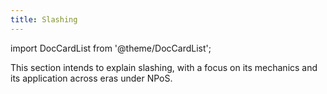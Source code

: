 ```yaml
---
title: Slashing
---
```


import DocCardList from '@theme/DocCardList';

This section intends to explain slashing, with a focus on its mechanics and its application across eras under NPoS.

<DocCardList />
